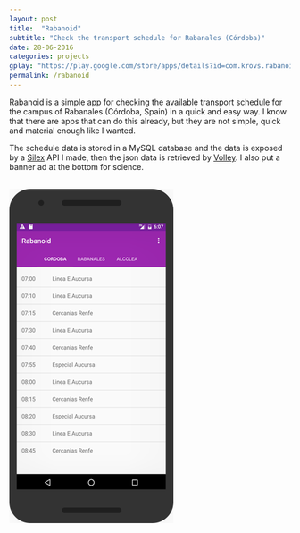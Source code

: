 ```yaml
---
layout: post
title:  "Rabanoid"
subtitle: "Check the transport schedule for Rabanales (Córdoba)"
date: 28-06-2016
categories: projects
gplay: "https://play.google.com/store/apps/details?id=com.krovs.rabanoid"
permalink: /rabanoid
---
```


Rabanoid is a simple app for checking the available transport schedule for the campus of Rabanales (Córdoba, Spain) in a quick and easy way.
I know that there are apps that can do this already, but they are not simple, quick and material enough like I wanted.

The schedule data is stored in a MySQL database and the data is exposed by a [Silex](http://silex.sensiolabs.org/) API I made, then the json data is retrieved by [Volley](http://developer.android.com/intl/es/training/volley/index.html).
I also put a banner ad at the bottom for science.

<br>

<div class="row">
    <div class="col-xs-12 col-sm-12 col-md-12">
        <a href="#" class="thumbnail">
             <img src="/images/raba1.png" class="img-responsive">
        </a>
    </div>
</div>
